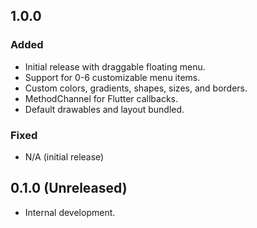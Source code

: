 ## 1.0.0

### Added
- Initial release with draggable floating menu.
- Support for 0-6 customizable menu items.
- Custom colors, gradients, shapes, sizes, and borders.
- MethodChannel for Flutter callbacks.
- Default drawables and layout bundled.

### Fixed
- N/A (initial release)

## 0.1.0 (Unreleased)
- Internal development.

